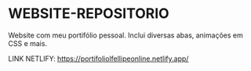 # WEBSITE-REPOSITORIO
Website com meu portifólio pessoal. Inclui diversas abas, animações em CSS e mais. 

LINK NETLIFY: https://portifoliolfellipeonline.netlify.app/
